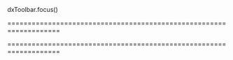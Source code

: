 <!--id-->dxToolbar.focus()<!--/id-->
===================================================================
<!--hidden--><!--/hidden-->
===================================================================


